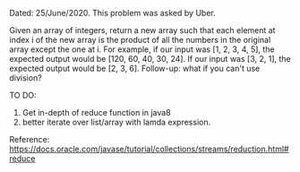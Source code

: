 Dated: 25/June/2020.
This problem was asked by Uber.

Given an array of integers, return a new array such that each element at index i of the new array is the product of all the numbers in the original array except the one at i.
For example, if our input was [1, 2, 3, 4, 5], the expected output would be [120, 60, 40, 30, 24]. If our input was [3, 2, 1], the expected output would be [2, 3, 6].
Follow-up: what if you can't use division?

TO DO:
1. Get in-depth of reduce function in java8
2. better iterate over list/array with lamda expression.
 
Reference:
https://docs.oracle.com/javase/tutorial/collections/streams/reduction.html#reduce
 